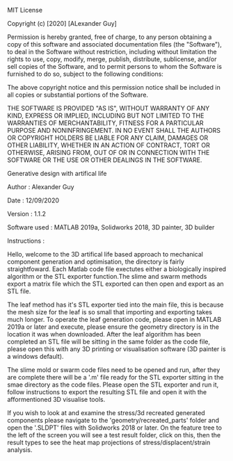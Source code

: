 MIT License

Copyright (c) [2020] [ALexander Guy]

Permission is hereby granted, free of charge, to any person obtaining a copy
of this software and associated documentation files (the "Software"), to deal
in the Software without restriction, including without limitation the rights
to use, copy, modify, merge, publish, distribute, sublicense, and/or sell
copies of the Software, and to permit persons to whom the Software is
furnished to do so, subject to the following conditions:

The above copyright notice and this permission notice shall be included in all
copies or substantial portions of the Software.

THE SOFTWARE IS PROVIDED "AS IS", WITHOUT WARRANTY OF ANY KIND, EXPRESS OR
IMPLIED, INCLUDING BUT NOT LIMITED TO THE WARRANTIES OF MERCHANTABILITY,
FITNESS FOR A PARTICULAR PURPOSE AND NONINFRINGEMENT. IN NO EVENT SHALL THE
AUTHORS OR COPYRIGHT HOLDERS BE LIABLE FOR ANY CLAIM, DAMAGES OR OTHER
LIABILITY, WHETHER IN AN ACTION OF CONTRACT, TORT OR OTHERWISE, ARISING FROM,
OUT OF OR IN CONNECTION WITH THE SOFTWARE OR THE USE OR OTHER DEALINGS IN THE
SOFTWARE.

Generative design with artifical life                                                          

Author        : Alexander Guy

Date          : 12/09/2020

Version       : 1.1.2

Software used : MATLAB 2019a, Solidworks 2018, 3D painter, 3D builder

Instructions :

Hello, welcome to the 3D artifical life based approach to mechanical component generation and optimisation, the directory 
is fairly straightfoward. Each Matlab code file exectutes either a biologically inspired algorithm or the STL exporter
function.The slime and swarm methods export a matrix file which the STL exported can then open and export as an STL file.

The leaf method has it's STL exporter tied into the main file, this is because the mesh size for the leaf is so small that
importing and exporting takes much longer. To operate the leaf generation code, please open in MATLAB 2019a or later and execute,
please ensure the geometry directory is in the location it was when downloaded. After the leaf algorithm has been completed an STL file
will be sitting in the same folder as the code file, please open this with any 3D printing or visualisation software (3D painter is a 
windows default). 

The slime mold or swarm code files need to be opened and run, after they are complete there will be a '.m' file ready for the STL exporter 
sitting in the smae directory as the code files. Please open the STL exporter and run it, follow instructions to export the resulting STL
file and open it with the afformentioned 3D visualise tools. 

If you wish to look at and examine the stress/3d recreated generated components please navigate to the 'geometry/recreated_parts' folder and 
open the '.SLDPT' files with Solidworks 2018 or later. On the feature tree to the left of the screen you will see a test result folder, click on this,
then the result types to see the heat map projections of stress/displacent/strain analysis. 
